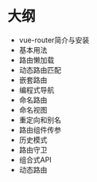 # 大纲

- vue-router简介与安装
- 基本用法
- 路由懒加载
- 动态路由匹配
- 嵌套路由
- 编程式导航
- 命名路由
- 命名视图
- 重定向和别名
- 路由组件传参
- 历史模式
- 路由守卫
- 组合式API
- 动态路由
